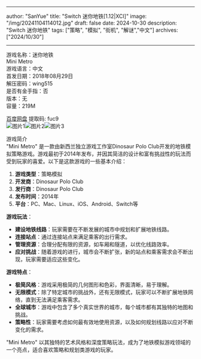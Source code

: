 
---
author: "SanYue"
title: "Switch 迷你地铁[1.12|XCI]"
image: "/img/20241104114012.jpg"
draft: false
date: 2024-10-30
description: "Switch 迷你地铁"
tags: ["策略", "模拟", "街机", "解谜","中文"]
archives: ["2024/10/30"]

---

游戏名称：迷你地铁   
Mini Metro    
游戏语言：中文  
首发日期：2018年08月29日  
解压密码：wing515  
是否有金手指：否  
版本：无   
容量：219M

[百度网盘](https://pan.baidu.com/s/1ioxypN3CC4NgJkYDA2MQfw) 提取码: fuc9  
![图片1](/img/7e13ed4f.jpg)![图片2](/img/bdfa5e41.jpg)![图片3](/img/e6f7444d.jpg)  

游戏简介  
"Mini Metro" 是一款由新西兰独立游戏工作室Dinosaur Polo Club开发的地铁模拟策略游戏。游戏最初于2014年发布，并因其简洁的设计和富有挑战性的玩法而受到玩家的喜爱。以下是这款游戏的一些基本介绍：

1. **游戏类型**：策略模拟
2. **开发商**：Dinosaur Polo Club
3. **发行商**：Dinosaur Polo Club
4. **发布时间**：2014年
5. **平台**：PC、Mac、Linux、iOS、Android、Switch等

**游戏玩法**：
- **建设地铁线路**：玩家需要在不断发展的城市中规划和扩展地铁线路。
- **连接站点**：通过连接站点来满足乘客的出行需求。
- **管理资源**：合理分配有限的资源，如车厢和隧道，以优化线路效率。
- **应对挑战**：随着游戏的进行，城市会不断扩张，新的站点和乘客需求会不断出现，玩家需要适应这些变化。

**游戏特点**：
- **极简风格**：游戏采用极简的几何图形和色彩，界面清晰，易于理解。
- **无限模式**：除了特定城市的挑战外，还有无限模式，玩家可以不断扩展地铁网络，直到无法满足乘客需求。
- **全球城市**：游戏中包含了多个真实世界的城市，每个城市都有其独特的地图和挑战。
- **策略性**：玩家需要考虑如何最有效地使用资源，以及如何规划线路以应对不断变化的需求。

"Mini Metro" 以其独特的艺术风格和深度策略玩法，成为了地铁模拟游戏领域的一个亮点，适合喜欢策略和规划类游戏的玩家。
